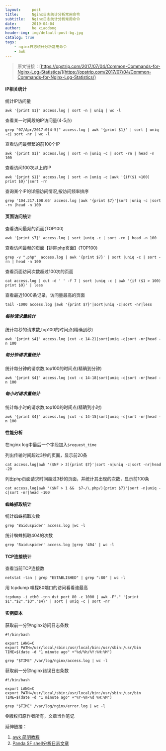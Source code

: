 ```yaml
---
layout:     post
title:      Nginx日志统计分析常用命令
subtitle:   Nginx日志统计分析常用命令
date:       2019-04-04
author:     he xiaodong
header-img: img/default-post-bg.jpg
catalog: true
tags:
    - nginx日志统计分析常用命令
    - awk
---
```

> 原文链接：[https://opstrip.com/2017/07/04/Common-Commands-for-Nginx-Log-Statistics/](https://opstrip.com/2017/07/04/Common-Commands-for-Nginx-Log-Statistics/)

#### IP相关统计

统计IP访问量
```shell
awk '{print $1}' access.log | sort -n | uniq | wc -l
```

查看某一时间段的IP访问量(4-5点)
```shell
grep "07/Apr/2017:0[4-5]" access.log | awk '{print $1}' | sort | uniq -c| sort -nr | wc -l
```

查看访问最频繁的前100个IP
```shell
awk '{print $1}' access.log | sort -n |uniq -c | sort -rn | head -n 100
```

查看访问100次以上的IP
```shell
awk '{print $1}' access.log | sort -n |uniq -c |awk '{if($1 >100) print $0}'|sort -rn
```
查询某个IP的详细访问情况,按访问频率排序
```shell
grep '104.217.108.66' access.log |awk '{print $7}'|sort |uniq -c |sort -rn |head -n 100
```

#### 页面访问统计

查看访问最频的页面(TOP100)
```shell
awk '{print $7}' access.log | sort |uniq -c | sort -rn | head -n 100
```

查看访问最频的页面【排除php页面】(TOP100)
```shell
grep -v ".php"  access.log | awk '{print $7}' | sort |uniq -c | sort -rn | head -n 100
```

查看页面访问次数超过100次的页面
```shell
cat access.log | cut -d ' ' -f 7 | sort |uniq -c | awk '{if ($1 > 100) print $0}' | less
```

查看最近1000条记录，访问量最高的页面
```shell
tail -1000 access.log |awk '{print $7}'|sort|uniq -c|sort -nr|less
```

##### 每秒请求量统计

统计每秒的请求数,top100的时间点(精确到秒)
```shell
awk '{print $4}' access.log |cut -c 14-21|sort|uniq -c|sort -nr|head -n 100
```

##### 每分钟请求量统计

统计每分钟的请求数,top100的时间点(精确到分钟)
```shell
awk '{print $4}' access.log |cut -c 14-18|sort|uniq -c|sort -nr|head -n 100
```

##### 每小时请求量统计

统计每小时的请求数,top100的时间点(精确到小时)
```shell
awk '{print $4}' access.log |cut -c 14-15|sort|uniq -c|sort -nr|head -n 100
```

#### 性能分析
在nginx log中最后一个字段加入`$request_time`

列出传输时间超过3秒的页面，显示前20条
```shell
cat access.log|awk '($NF > 3){print $7}'|sort -n|uniq -c|sort -nr|head -20
```

列出php页面请求时间超过3秒的页面，并统计其出现的次数，显示前100条
```shell
cat access.log|awk '($NF > 1 &&  $7~/\.php/){print $7}'|sort -n|uniq -c|sort -nr|head -100
```

#### 蜘蛛抓取统计

统计蜘蛛抓取次数
```shell
grep 'Baiduspider' access.log |wc -l
```

统计蜘蛛抓取404的次数
```shell
grep 'Baiduspider' access.log |grep '404' | wc -l
```

#### TCP连接统计
查看当前TCP连接数
```shell
netstat -tan | grep "ESTABLISHED" | grep ":80" | wc -l
```

用 tcpdump 嗅探80端口的访问看看谁最高
```shell
tcpdump -i eth0 -tnn dst port 80 -c 1000 | awk -F"." '{print $1"."$2"."$3"."$4}' | sort | uniq -c | sort -nr
```

#### 实例脚本

获取前一分钟nginx访问日志条数
```shell
#!/bin/bash

export LANG=C
export PATH=/usr/local/sbin:/usr/local/bin:/usr/sbin:/usr/bin
TIME=$(date -d "1 minute ago" +"%d/%h/%Y:%H:%M")
    
grep "$TIME" /var/log/nginx/access.log | wc -l
```

获取前一分钟nginx错误日志条数
```shell
#!/bin/bash

export LANG=C
export PATH=/usr/local/sbin:/usr/local/bin:/usr/sbin:/usr/bin
TIME=$(date -d "1 minute ago" +"%Y-%m-%d %H:%M")
    
grep "$TIME" /var/log/nginx/error.log | wc -l
```

©版权归原作者所有，文章当作笔记


延伸链接：
1. [awk 简明教程](https://coolshell.cn/articles/9070.html "awk简明教程")
2. [Panda SF shell分析日志文章](https://segmentfault.com/a/1190000009745139 "shell 分析服务器日志文章")